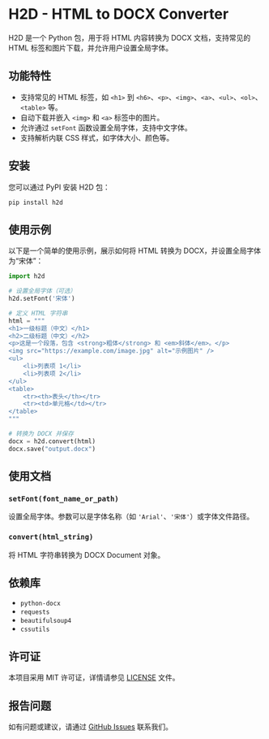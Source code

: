 # H2D - HTML to DOCX Converter

H2D 是一个 Python 包，用于将 HTML 内容转换为 DOCX 文档，支持常见的 HTML 标签和图片下载，并允许用户设置全局字体。

## 功能特性

- 支持常见的 HTML 标签，如 `<h1>` 到 `<h6>`、`<p>`、`<img>`、`<a>`、`<ul>`、`<ol>`、`<table>` 等。
- 自动下载并嵌入 `<img>` 和 `<a>` 标签中的图片。
- 允许通过 `setFont` 函数设置全局字体，支持中文字体。
- 支持解析内联 CSS 样式，如字体大小、颜色等。

## 安装

您可以通过 PyPI 安装 H2D 包：

```bash
pip install h2d
```

## 使用示例

以下是一个简单的使用示例，展示如何将 HTML 转换为 DOCX，并设置全局字体为“宋体”：

```python
import h2d

# 设置全局字体（可选）
h2d.setFont('宋体')

# 定义 HTML 字符串
html = """
<h1>一级标题（中文）</h1>
<h2>二级标题（中文）</h2>
<p>这是一个段落，包含 <strong>粗体</strong> 和 <em>斜体</em>。</p>
<img src="https://example.com/image.jpg" alt="示例图片" />
<ul>
    <li>列表项 1</li>
    <li>列表项 2</li>
</ul>
<table>
    <tr><th>表头</th></tr>
    <tr><td>单元格</td></tr>
</table>
"""

# 转换为 DOCX 并保存
docx = h2d.convert(html)
docx.save("output.docx")
```

## 使用文档

### `setFont(font_name_or_path)`

设置全局字体。参数可以是字体名称（如 `'Arial'`、`'宋体'`）或字体文件路径。

### `convert(html_string)`

将 HTML 字符串转换为 DOCX Document 对象。

## 依赖库

- `python-docx`
- `requests`
- `beautifulsoup4`
- `cssutils`

## 许可证

本项目采用 MIT 许可证，详情请参见 [LICENSE](LICENSE) 文件。

## 报告问题

如有问题或建议，请通过 [GitHub Issues](https://github.com/yourusername/h2d/issues) 联系我们。
